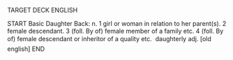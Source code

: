 TARGET DECK
ENGLISH

START
Basic
Daughter
Back: n. 1 girl or woman in relation to her parent(s). 2 female descendant. 3 (foll. By of) female member of a family etc. 4 (foll. By of) female descendant or inheritor of a quality etc.  daughterly adj. [old english]
END
